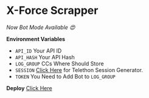 # X-Force Scrapper

_Now Bot Mode Available 😍_

**Environment Variables**
- `API_ID` Your API ID
- `API_HASH` Your API Hash
- `LOG_GROUP` CCs Where Should Store
- `SESSION` [Click Here](https://replit.com/@PhantasmBoy/GenerateStringSession) for Telethon Session Generator.
- `TOKEN` You Need to Add Bot to `LOG_GROUP`

**Deploy**
[Click Here](https://heroku.com/deploy?template=https://github.com/PhantasmBoy/xforce-scrapper)
